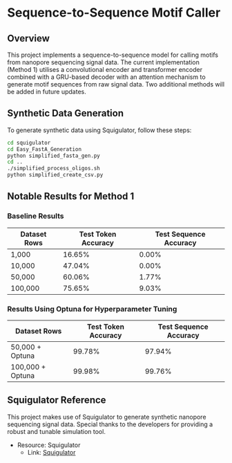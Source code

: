 # Sequence-to-Sequence Motif Caller

## Overview
This project implements a sequence-to-sequence model for calling motifs from nanopore sequencing signal data. The current implementation (Method 1) utilises a convolutional encoder and transformer encoder combined with a GRU-based decoder with an attention mechanism to generate motif sequences from raw signal data. Two additional methods will be added in future updates.

## Synthetic Data Generation
To generate synthetic data using Squigulator, follow these steps:

```bash
cd squigulator
cd Easy_FastA_Generation
python simplified_fasta_gen.py
cd ..
./simplified_process_oligos.sh
python simplified_create_csv.py
```

## Notable Results for Method 1

### Baseline Results
| Dataset Rows | Test Token Accuracy | Test Sequence Accuracy |
|--------------|---------------------|------------------------|
| 1,000        | 16.65%              | 0.00%                  |
| 10,000       | 47.04%              | 0.00%                  |
| 50,000       | 60.06%              | 1.77%                  |
| 100,000      | 75.65%              | 9.03%                  |

### Results Using Optuna for Hyperparameter Tuning
| Dataset Rows         | Test Token Accuracy | Test Sequence Accuracy |
|----------------------|---------------------|------------------------|
| 50,000 + Optuna      | 99.78%              | 97.94%                 |
| 100,000 + Optuna     | 99.98%              | 99.76%                 |

## Squigulator Reference
This project makes use of Squigulator to generate synthetic nanopore sequencing signal data. Special thanks to the developers for providing a robust and tunable simulation tool.

- Resource: Squigulator
  - Link: [Squigulator](https://github.com/hasindu2008/squigulator)
```